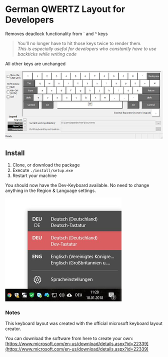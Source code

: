 # German QWERTZ Layout for Developers

Removes deadlock functionality from ` and ^ keys    
> You'll no longer have to hit those keys twice to render them.    
  *This is especially useful for developers who constantly have to use backticks while writing code*

All other keys are unchanged

![de_dev.jpg](de_dev.jpg)

## Install

1. Clone, or download the package
2. Execute `./install/setup.exe`
3. Restart your machine

You should now have the Dev-Keyboard available. No need to change anything in the Region & Language settings.

![screenshot](win.jpg)

### Notes

This keyboard layout was created with the official microsoft keyboard layout creator.

You can download the software from here to create your own: [https://www.microsoft.com/en-us/download/details.aspx?id=22339](https://www.microsoft.com/en-us/download/details.aspx?id=22339)


